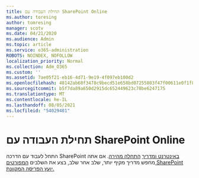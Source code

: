 ```yaml
---
title: תחילת העבודה עם SharePoint Online
ms.author: toresing
author: tomresing
manager: scotv
ms.date: 04/21/2020
ms.audience: Admin
ms.topic: article
ms.service: o365-administration
ROBOTS: NOINDEX, NOFOLLOW
localization_priority: Normal
ms.collection: Adm_O365
ms.custom: ''
ms.assetid: 7ae05f21-eb16-4d71-9e19-4f097eb100d2
ms.openlocfilehash: 48142ab68f3478c9becd51e658bd07255803f47f00611e0f1f8ab1757fdc984d
ms.sourcegitcommit: b5f7da89a650d2915dc652449623c78be6247175
ms.translationtype: MT
ms.contentlocale: he-IL
ms.lasthandoff: 08/05/2021
ms.locfileid: "54029481"
---
```

# <a name="get-started-with-sharepoint-online"></a>תחילת העבודה עם SharePoint Online

התחל לעבוד עם הדרכה SharePoint [באינטרנט ומדריך](https://go.microsoft.com/fwlink/?linkid=866438) [התחלה מהירה](https://go.microsoft.com/fwlink/?linkid=866437). אם אתה מחפש מדריך מקיף יותר, שלב אחר שלב, בצע את השלבים [המפורטים SharePoint יועץ הפריסה המקוונת.](https://portal.office.com/onboarding/sharepointonline#/)
  

